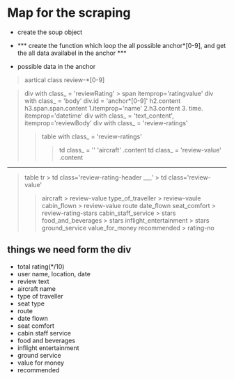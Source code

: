 

# Map for the scraping 

- create the soup object 
- *** create the function which loop the all possible anchor*[0-9], and get the all data availabel in the anchor    ***

- possible data in the anchor 
> aartical class review-*[0-9]


> div with class_ = 'reviewRating' > span itemprop='ratingvalue'
> div with class_ = 'body' 
> div.id = 'anchor*[0-9]'
> h2.content
> h3.span.span.content  1.itemprop='name'  2.h3.content    3. time.
> itemprop='datetime'
> div with class_ = 'text_content', itemprop='reviewBody'
> div with class_ = 'review-ratings'
> > table with class_ = 'review-ratings'
> > > td class_ = '' 'aircraft' .content
> > > td class_ = 'review-value' .content


---
> table 
> tr > td class='review-rating-header ___' > td class='review-value' 
>  > aircraft   > review-value
>  > type_of_traveller > review-vaule
>  > cabin_flown   > review-value
>  > route
>   > date_flown 
>   > seat_comfort > review-rating-stars 
>  >  cabin_staff_service > stars
>  >  food_and_beverages  > stars
>  >  inflight_entertainment > stars
>  >  ground_service
>  >  value_for_money
>  > recommended > rating-no


## things we need form the div 
- total rating(*/10)
- user name, location, date
- review text 
- aircraft name 
- type of traveller
- seat type
- route
- date flown
- seat comfort
- cabin staff service
- food and beverages
- inflight entertainment
- ground service
- value for money
- recommended